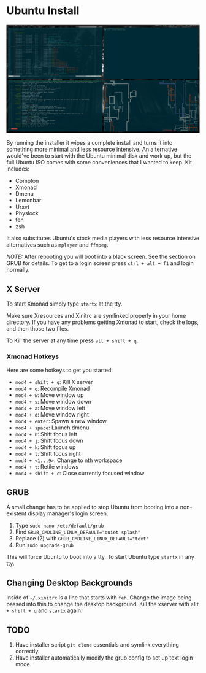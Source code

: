 # Ubuntu Install

![desktop screenshot](../current-desktop.png?raw=true "Current Desktop")

By running the installer it wipes a complete install and turns it into something more minimal and less resource
intensive. An alternative would've been to start with the Ubuntu minimal disk and work up, but the full Ubuntu ISO comes with some conveniences that I wanted to keep. Kit includes:

  - Compton
  - Xmonad
  - Dmenu
  - Lemonbar
  - Urxvt
  - Physlock
  - feh
  - zsh

It also substitutes Ubuntu's stock media players with less resource intensive alternatives such as `mplayer` and
`ffmpeg`.

*NOTE:* After rebooting you will boot into a black screen. See the section on GRUB for details. To get to a login
screen press `ctrl + alt + f1` and login normally.

## X Server

To start Xmonad simply type `startx` at the tty.

Make sure Xresources and Xinitrc are symlinked properly in your home directory. If you have any problems getting
Xmonad to start, check the logs, and then those two files.

To Kill the server at any time press `alt + shift + q`.

### Xmonad Hotkeys

Here are some hotkeys to get you started:

* `mod4 + shift + q`: Kill X server
* `mod4 + q`: Recompile Xmonad
* `mod4 + w`: Move window up
* `mod4 + s`: Move window down
* `mod4 + a`: Move window left
* `mod4 + d`: Move window right
* `mod4 + enter`: Spawn a new window
* `mod4 + space`: Launch dmenu
* `mod4 + h`: Shift focus left
* `mod4 + j`: Shift focus down
* `mod4 + k`: Shift focus up
* `mod4 + l`: Shift focus right
* `mod4 + <1...9>`: Change to nth workspace 
* `mod4 + t`: Retile windows
* `mod4 + shift + c`: Close currently focused window

## GRUB

A small change has to be applied to stop Ubuntu from booting into a non-existent display manager's login screen:

1. Type `sudo nano /etc/default/grub`
2. Find `GRUB_CMDLINE_LINUX_DEFAULT="quiet splash"`
3. Replace (2) with `GRUB_CMDLINE_LINUX_DEFAULT="text"`
4. Run `sudo upgrade-grub`

This will force Ubuntu to boot into a tty. To start Ubuntu type `startx` in any tty.

## Changing Desktop Backgrounds

Inside of `~/.xinitrc` is a line that starts with `feh`. Change the image being passed into this
to change the desktop background. Kill the xserver with `alt + shift + q` and `startx` again.

## TODO

  1. Have installer script `git clone` essentials and symlink everything correctly.
  2. Have installer automatically modify the grub config to set up text login mode.
